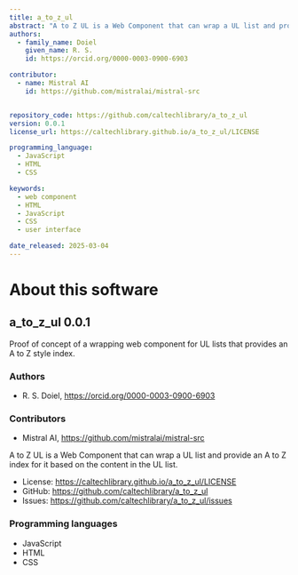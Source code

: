 ```yaml
---
title: a_to_z_ul
abstract: "A to Z UL is a Web Component that can wrap a UL list and provide an A to Z index for it based on the content in the UL list."
authors:
  - family_name: Doiel
    given_name: R. S.
    id: https://orcid.org/0000-0003-0900-6903

contributor:
  - name: Mistral AI
    id: https://github.com/mistralai/mistral-src


repository_code: https://github.com/caltechlibrary/a_to_z_ul
version: 0.0.1
license_url: https://caltechlibrary.github.io/a_to_z_ul/LICENSE

programming_language:
  - JavaScript
  - HTML
  - CSS

keywords:
  - web component
  - HTML
  - JavaScript
  - CSS
  - user interface

date_released: 2025-03-04
---
```


About this software
===================

## a_to_z_ul 0.0.1

Proof of concept of a wrapping web component for UL lists that provides an A to Z style index.

### Authors

- R. S. Doiel, <https://orcid.org/0000-0003-0900-6903>

### Contributors

- Mistral AI, <https://github.com/mistralai/mistral-src>



A to Z UL is a Web Component that can wrap a UL list and provide an A to Z index for it based on the content in the UL list.

- License: <https://caltechlibrary.github.io/a_to_z_ul/LICENSE>
- GitHub: <https://github.com/caltechlibrary/a_to_z_ul>
- Issues: <https://github.com/caltechlibrary/a_to_z_ul/issues>

### Programming languages

- JavaScript
- HTML
- CSS






